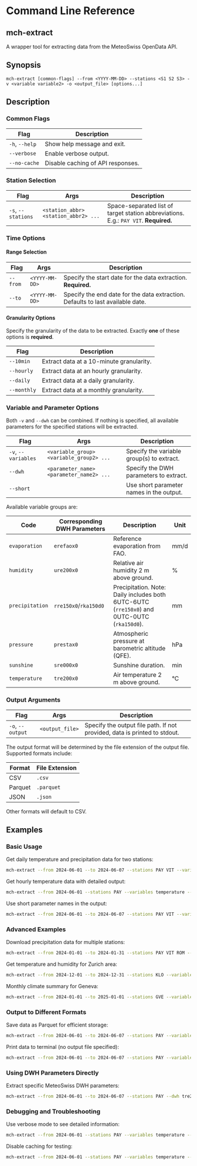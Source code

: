 # Command Line Reference

## mch-extract

A wrapper tool for extracting data from the MeteoSwiss OpenData API.

## Synopsis

`mch-extract [common-flags] --from <YYYY-MM-DD> --stations <S1 S2 S3> -v <variable variable2> -o <output_file> [options...]`

## Description  

### Common Flags

| Flag           | Description                       |
| -------------- | --------------------------------- |
| `-h`, `--help` | Show help message and exit.       |
| `--verbose`    | Enable verbose output.            |
| `--no-cache`   | Disable caching of API responses. |

### Station Selection

| Flag               | Args                                 | Description                                                                          |
| ------------------ | ------------------------------------ | ------------------------------------------------------------------------------------ |
| `-s`, `--stations` | `<station_abbr> <station_abbr2> ...` | Space-separated list of target station abbreviations. E.g.: `PAY VIT`. **Required.** |

### Time Options

#### Range Selection

| Flag     | Args           | Description                                                                    |
| -------- | -------------- | ------------------------------------------------------------------------------ |
| `--from` | `<YYYY-MM-DD>` | Specify the start date for the data extraction. **Required.**                  |
| `--to`   | `<YYYY-MM-DD>` | Specify the end date for the data extraction. Defaults to last available date. |

#### Granularity Options

Specify the granularity of the data to be extracted. Exactly **one** of these options is **required**.

| Flag        | Description                              |
| ----------- | ---------------------------------------- |
| `--10min`   | Extract data at a 10-minute granularity. |
| `--hourly`  | Extract data at an hourly granularity.   |
| `--daily`   | Extract data at a daily granularity.     |
| `--monthly` | Extract data at a monthly granularity.   |

### Variable and Parameter Options

Both `-v` and `--dwh` can be combined. If nothing is specified, all available parameters for the specified stations will be extracted.

| Flag                | Args                                     | Description                               |
| ------------------- | ---------------------------------------- | ----------------------------------------- |
| `-v`, `--variables` | `<variable_group> <variable_group2> ...` | Specify the variable group(s) to extract. |
| `--dwh`             | `<parameter_name> <parameter_name2> ...` | Specify the DWH parameters to extract.    |
| `--short`           |                                          | Use short parameter names in the output.  |

Available variable groups are:

| Code            | Corresponding DWH Parameters | Description                                                                                 | Unit |
| --------------- | ---------------------------- | ------------------------------------------------------------------------------------------- | ---- |
| `evaporation`   | `erefaox0`                   | Reference evaporation from FAO.                                                             | mm/d |
| `humidity`      | `ure200x0`                   | Relative air humidity 2 m above ground.                                                     | %    |
| `precipitation` | `rre150x0`/`rka150d0`        | Precipitation. Note: Daily includes both 6UTC-6UTC (`rre150x0`) and 0UTC-0UTC (`rka150d0`). | mm   |
| `pressure`      | `prestax0`                   | Atmospheric pressure at barometric altitude (QFE).                                          | hPa  |
| `sunshine`      | `sre000x0`                   | Sunshine duration.                                                                          | min  |
| `temperature`   | `tre200x0`                   | Air temperature 2 m above ground.                                                           | °C   |

### Output Arguments

| Flag             | Args            | Description                                                               |
| ---------------- | --------------- | ------------------------------------------------------------------------- |
| `-o`, `--output` | `<output_file>` | Specify the output file path. If not provided, data is printed to stdout. |

The output format will be determined by the file extension of the output file. Supported formats include:

| Format  | File Extension |
| ------- | -------------- |
| CSV     | `.csv`         |
| Parquet | `.parquet`     |
| JSON    | `.json`        |

Other formats will default to CSV.

## Examples

### Basic Usage

Get daily temperature and precipitation data for two stations:

```bash
mch-extract --from 2024-06-01 --to 2024-06-07 --stations PAY VIT --variables temperature precipitation --daily --output my_weather_data.csv
```

Get hourly temperature data with detailed output:

```bash
mch-extract --from 2024-06-01 --stations PAY --variables temperature --hourly --output hourly_temp.csv --verbose
```

Use short parameter names in the output:

```bash
mch-extract --from 2024-06-01 --to 2024-06-07 --stations PAY VIT --variables temperature precipitation --daily --output my_weather_data.csv --short
```

### Advanced Examples

Download precipitation data for multiple stations:

```bash
mch-extract --from 2024-01-01 --to 2024-01-31 --stations PAY VIT ROM --variables precipitation --hourly --output rain_data.csv
```

Get temperature and humidity for Zurich area:

```bash
mch-extract --from 2024-12-01 --to 2024-12-31 --stations KLO --variables temperature humidity --daily --output zurich_weather.csv
```

Monthly climate summary for Geneva:

```bash
mch-extract --from 2024-01-01 --to 2025-01-01 --stations GVE --variables temperature precipitation pressure --monthly --output geneva_climate.csv
```

### Output to Different Formats

Save data as Parquet for efficient storage:

```bash
mch-extract --from 2024-06-01 --to 2024-06-07 --stations PAY --variables temperature --daily --output weather_data.parquet
```

Print data to terminal (no output file specified):

```bash
mch-extract --from 2024-06-01 --to 2024-06-07 --stations PAY --variables temperature --daily
```

### Using DWH Parameters Directly

Extract specific MeteoSwiss DWH parameters:

```bash
mch-extract --from 2024-06-01 --to 2024-06-07 --stations PAY --dwh tre200d0 ure200d0 --daily --output specific_params.csv
```

### Debugging and Troubleshooting

Use verbose mode to see detailed information:

```bash
mch-extract --from 2024-06-01 --stations PAY --variables temperature --daily --output debug.csv --verbose
```

Disable caching for testing:

```bash
mch-extract --from 2024-06-01 --stations PAY --variables temperature --daily --output test.csv --no-cache
```
